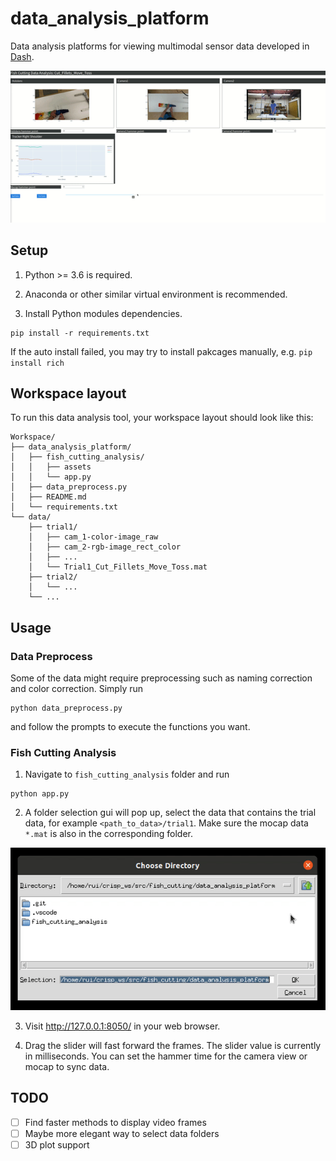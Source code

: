 # data_analysis_platform

Data analysis platforms for viewing multimodal sensor data developed in [Dash](https://dash.plotly.com/introduction).

![Data analysis platform user interface](/demo.gif)

## Setup
1. Python >= 3.6 is required.

2. Anaconda or other similar virtual environment is recommended.
 
3. Install Python modules dependencies.
```
pip install -r requirements.txt
``` 
If the auto install failed, you may try to install pakcages manually, e.g. `pip install rich`

## Workspace layout
To run this data analysis tool, your workspace layout should look like this:
```
Workspace/
├── data_analysis_platform/
│   ├── fish_cutting_analysis/
│   │   ├── assets
│   │   └── app.py
│   ├── data_preprocess.py
│   ├── README.md
│   └── requirements.txt
└── data/
    ├── trial1/
    │   ├── cam_1-color-image_raw
    │   ├── cam_2-rgb-image_rect_color
    │   ├── ...
    │   └── Trial1_Cut_Fillets_Move_Toss.mat
    ├── trial2/
    │   └── ...
    └── ...
```

## Usage
### Data Preprocess
Some of the data might require preprocessing such as naming correction and color correction. Simply run
```
python data_preprocess.py
```
and follow the prompts to execute the functions you want.
### Fish Cutting Analysis
1. Navigate to `fish_cutting_analysis` folder and run 
```
python app.py
```

2. A folder selection gui will pop up, select the data that contains the trial data, for example `<path_to_data>/trial1`. 
   Make sure the mocap data `*.mat` is also in the corresponding folder.
   
![](/data_selection.gif)

3. Visit http://127.0.0.1:8050/ in your web browser.

4. Drag the slider will fast forward the frames. The slider value is currently in milliseconds. 
   You can set the hammer time for the camera view or mocap to sync data.



## TODO
- [ ] Find faster methods to display video frames
- [ ] Maybe more elegant way to select data folders
- [ ] 3D plot support
